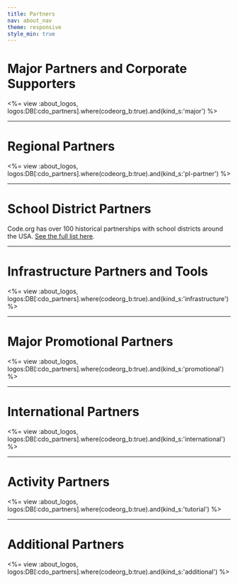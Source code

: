 ```yaml
---
title: Partners
nav: about_nav
theme: responsive
style_min: true
---
```

# Major Partners and Corporate Supporters

<%= view :about_logos, logos:DB[:cdo_partners].where(codeorg_b:true).and(kind_s:'major') %>

<HR>
<a name="regionalpartners"></a>

# Regional Partners

<%= view :about_logos, logos:DB[:cdo_partners].where(codeorg_b:true).and(kind_s:'pl-partner') %>

<HR>
<a name="schooldistricts"></a>

# School District Partners

Code.org has over 100 historical partnerships with school districts around the USA. [See the full list here](/educate/partner-districts).

<HR>
<a name="infrastructure"></a>

# Infrastructure Partners and Tools

<%= view :about_logos, logos:DB[:cdo_partners].where(codeorg_b:true).and(kind_s:'infrastructure') %>

<HR>
<a name="promotional"></a>

# Major Promotional Partners

<%= view :about_logos, logos:DB[:cdo_partners].where(codeorg_b:true).and(kind_s:'promotional') %>

<HR>
<a name="international"></a>

# International Partners

<%= view :about_logos, logos:DB[:cdo_partners].where(codeorg_b:true).and(kind_s:'international') %>

<HR>
<a name="activity"></a>

# Activity Partners

<%= view :about_logos, logos:DB[:cdo_partners].where(codeorg_b:true).and(kind_s:'tutorial') %>

<HR>
<a name="additional"></a>

# Additional Partners

<%= view :about_logos, logos:DB[:cdo_partners].where(codeorg_b:true).and(kind_s:'additional') %>
